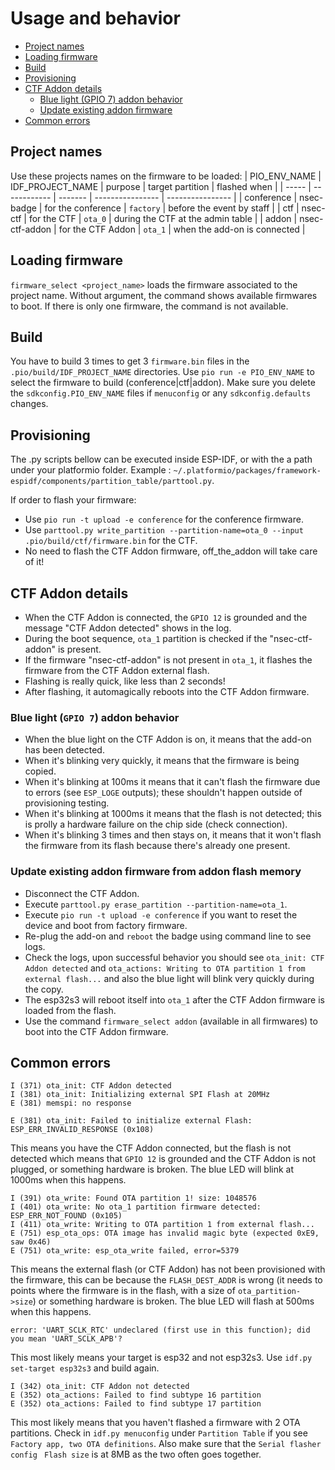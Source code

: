 # Usage and behavior

* [Project names](#project-names)
* [Loading firmware](#loading-firmware)
* [Build](#build)
* [Provisioning](#provisioning)
* [CTF Addon details](#ctf-addon-details)
   * [Blue light (GPIO 7) addon behavior](#blue-light-gpio-7-addon-behavior)
   * [Update existing addon firmware](#update-existing-addon-firmware)
* [Common errors](#common-errors)

## Project names
Use these projects names on the firmware to be loaded:
| PIO_ENV_NAME | IDF_PROJECT_NAME | purpose | target partition | flashed when |
| ----- | ------------ | ------- | ---------------- | ---------------- |
| conference | nsec-badge | for the conference | `factory` | before the event by staff |
| ctf | nsec-ctf | for the CTF | `ota_0` | during the CTF at the admin table |
| addon | nsec-ctf-addon | for the CTF Addon | `ota_1` | when the add-on is connected |

## Loading firmware
`firmware_select <project_name>` loads the firmware associated to the project
name. Without argument, the command shows available firmwares to boot.
If there is only one firmware, the command is not available.

## Build
You have to build 3 times to get 3 `firmware.bin` files in the `.pio/build/IDF_PROJECT_NAME`
directories. Use `pio run -e PIO_ENV_NAME` to select the firmware to build (conference|ctf|addon). Make sure you delete the `sdkconfig.PIO_ENV_NAME` files if `menuconfig` or any `sdkconfig.defaults` changes.

## Provisioning
The .py scripts bellow can be executed inside ESP-IDF, or with the a path under your 
platformio folder. Example :
`~/.platformio/packages/framework-espidf/components/partition_table/parttool.py`.

If order to flash your firmware:
- Use `pio run -t upload -e conference` for the conference firmware.
- Use `parttool.py write_partition --partition-name=ota_0 --input
  .pio/build/ctf/firmware.bin` for the CTF.
- No need to flash the CTF Addon firmware, off_the_addon  will take care of it!


## CTF Addon details
- When the CTF Addon is connected, the `GPIO 12` is grounded and the message
  "CTF Addon detected" shows in the log.
- During the boot sequence, `ota_1` partition is checked if the
  "nsec-ctf-addon" is present.
- If the firmware "nsec-ctf-addon" is not present in `ota_1`, it flashes the
  firmware from the CTF Addon external flash.
- Flashing is really quick, like less than 2 seconds!
- After flashing, it automagically reboots into the CTF Addon firmware.

### Blue light (`GPIO 7`) addon behavior
- When the blue light on the CTF Addon is on, it means that the add-on has been
  detected.
- When it's blinking very quickly, it means that the firmware is being copied.
- When it's blinking at 100ms it means that it can't flash the firmware due to
  errors (see `ESP_LOGE` outputs); these shouldn't happen outside of
  provisioning testing.
- When it's blinking at 1000ms it means that the flash is not detected;
  this is prolly a hardware failure on the chip side (check connection).
- When it's blinking 3 times and then stays on, it means that it won't flash
  the firmware from its flash because there's already one present.

### Update existing addon firmware from addon flash memory
- Disconnect the CTF Addon.
- Execute `parttool.py erase_partition --partition-name=ota_1`.
- Execute `pio run -t upload -e conference` if you want to reset the device
  and boot from factory firmware.
- Re-plug the add-on and `reboot` the badge using command line to see logs.
- Check the logs, upon successful behavior you should see `ota_init: CTF Addon
  detected` and `ota_actions: Writing to OTA partition 1 from external
  flash...` and also the blue light will blink very quickly during the copy.
- The esp32s3 will reboot itself into `ota_1` after the CTF Addon firmware is
  loaded from the flash.
- Use the command `firmware_select addon` (available in all firmwares) to boot
  into the CTF Addon firmware.

## Common errors

```
I (371) ota_init: CTF Addon detected
I (381) ota_init: Initializing external SPI Flash at 20MHz
E (381) memspi: no response

E (381) ota_init: Failed to initialize external Flash: ESP_ERR_INVALID_RESPONSE (0x108)
```
This means you have the CTF Addon connected, but the flash is not detected
which means that `GPIO 12` is grounded and the CTF Addon is not plugged, or
something hardware is broken. The blue LED will blink at 1000ms when this
happens.

```
I (391) ota_write: Found OTA partition 1! size: 1048576
I (401) ota_write: No ota_1 partition firmware detected: ESP_ERR_NOT_FOUND (0x105)
I (411) ota_write: Writing to OTA partition 1 from external flash...
E (751) esp_ota_ops: OTA image has invalid magic byte (expected 0xE9, saw 0x46)
E (751) ota_write: esp_ota_write failed, error=5379
```
This means the external flash (or CTF Addon) has not been provisioned with the
firmware, this can be because the `FLASH_DEST_ADDR` is wrong (it needs to
points where the firmware is in the flash, with a size of
`ota_partition->size`) or something hardware is broken. The blue LED will flash
at 500ms when this happens.

```
error: 'UART_SCLK_RTC' undeclared (first use in this function); did you mean 'UART_SCLK_APB'?
```
This most likely means your target is esp32 and not esp32s3. Use `idf.py
set-target esp32s3` and build again.

```
I (342) ota_init: CTF Addon not detected
E (352) ota_actions: Failed to find subtype 16 partition
E (352) ota_actions: Failed to find subtype 17 partition
```
This most likely means that you haven't flashed a firmware with 2 OTA
partitions. Check in `idf.py menuconfig` under `Partition Table` if you see
`Factory app, two OTA definitions`. Also make sure that the `Serial flasher
config ` `Flash size` is at 8MB as the two often goes together.
